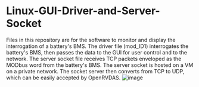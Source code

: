 # Linux-GUI-Driver-and-Server-Socket

Files in this repository are for the software to monitor and display the interrogation of a battery's BMS. The driver file (mod_ID1) interrogates the battery's BMS, then passes the data to the GUI for user control and to the network. The server socket file receives TCP packets enveloped as the MODbus word from the battery's BMS. The server socket is hosted on a VM on a private network. The socket server then converts from TCP to UDP, which can be easily accepted by OpenRVDAS.
![image](https://github.com/user-attachments/assets/d2a73756-a9f7-4999-a208-463f40c24fb7)
